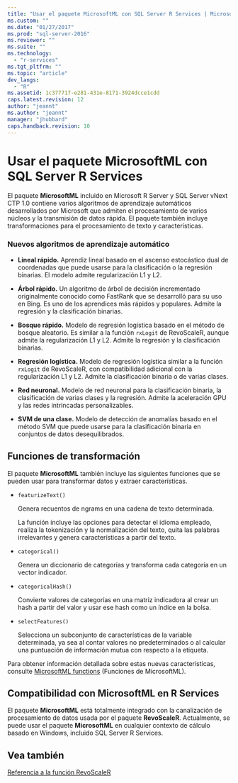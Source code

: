 ```yaml
---
title: "Usar el paquete MicrosoftML con SQL Server R Services | Microsoft Docs"
ms.custom: ""
ms.date: "01/27/2017"
ms.prod: "sql-server-2016"
ms.reviewer: ""
ms.suite: ""
ms.technology: 
  - "r-services"
ms.tgt_pltfrm: ""
ms.topic: "article"
dev_langs: 
  - "R"
ms.assetid: 1c377717-e281-431e-8171-3924dcce1cdd
caps.latest.revision: 12
author: "jeannt"
ms.author: "jeannt"
manager: "jhubbard"
caps.handback.revision: 10
---
```

# Usar el paquete MicrosoftML con SQL Server R Services
El paquete **MicrosoftML** incluido en Microsoft R Server y SQL Server vNext CTP 1.0 contiene varios algoritmos de aprendizaje automáticos desarrollados por Microsoft que admiten el procesamiento de varios núcleos y la transmisión de datos rápida. El paquete también incluye transformaciones para el procesamiento de texto y características.

### <a name="new-machine-learning-algorithms"></a>Nuevos algoritmos de aprendizaje automático


-  **Lineal rápido.** Aprendiz lineal basado en el ascenso estocástico dual de coordenadas que puede usarse para la clasificación o la regresión binarias. El modelo admite regularización L1 y L2.

- **Árbol rápido.** Un algoritmo de árbol de decisión incrementado originalmente conocido como FastRank que se desarrolló para su uso en Bing. Es uno de los aprendices más rápidos y populares. Admite la regresión y la clasificación binarias.

- **Bosque rápido.** Modelo de regresión logística basado en el método de bosque aleatorio. Es similar a la función `rxLogit` de RevoScaleR, aunque admite la regularización L1 y L2. Admite la regresión y la clasificación binarias.

- **Regresión logística.** Modelo de regresión logística similar a la función `rxLogit` de RevoScaleR, con compatibilidad adicional con la regularización L1 y L2. Admite la clasificación binaria o de varias clases.

- **Red neuronal.** Modelo de red neuronal para la clasificación binaria, la clasificación de varias clases y la regresión. Admite la aceleración GPU y las redes intrincadas personalizables.

- **SVM de una clase.** Modelo de detección de anomalías basado en el método SVM que puede usarse para la clasificación binaria en conjuntos de datos desequilibrados.

## <a name="transformation-functions"></a>Funciones de transformación

El paquete **MicrosoftML** también incluye las siguientes funciones que se pueden usar para transformar datos y extraer características.

- `featurizeText()`
 
  Genera recuentos de ngrams en una cadena de texto determinada. 

  La función incluye las opciones para detectar el idioma empleado, realiza la tokenización y la normalización del texto, quita las palabras irrelevantes y genera características a partir del texto. 

- `categorical()`

  Genera un diccionario de categorías y transforma cada categoría en un vector indicador. 
 
- `categoricalHash()`

  Convierte valores de categorías en una matriz indicadora al crear un hash a partir del valor y usar ese hash como un índice en la bolsa.  

- `selectFeatures()` 

  Selecciona un subconjunto de características de la variable determinada, ya sea al contar valores no predeterminados o al calcular una puntuación de información mutua con respecto a la etiqueta. 

Para obtener información detallada sobre estas nuevas características, consulte [MicrosoftML functions](https://msdn.microsoft.com/microsoft-r/microsoftml/microsoftml) (Funciones de MicrosoftML).

## <a name="support-for-microsoftml-in-r-services"></a>Compatibilidad con MicrosoftML en R Services

El paquete **MicrosoftML** está totalmente integrado con la canalización de procesamiento de datos usada por el paquete **RevoScaleR**. Actualmente, se puede usar el paquete **MicrosoftML** en cualquier contexto de cálculo basado en Windows, incluido SQL Server R Services.



## <a name="see-also"></a>Vea también


[Referencia a la función RevoScaleR](https://msdn.microsoft.com/microsoft-r/scaler/scaler)


